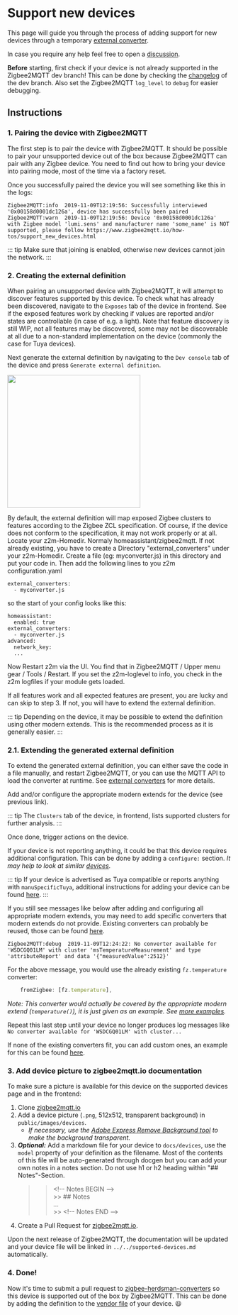 # Support new devices

This page will guide you through the process of adding support for new devices through a temporary [external converter](../../advanced/more/external_converters.md).

In case you require any help feel free to open a [discussion](https://github.com/Koenkk/zigbee2mqtt/discussions).

**Before** starting, first check if your device is not already supported in the Zigbee2MQTT dev branch! This can be done by checking the [changelog](https://gist.github.com/Koenkk/bfd4c3d1725a2cccacc11d6ba51008ba#new-supported-devices) of the dev branch. Also set the Zigbee2MQTT `log_level` to `debug` for easier debugging.

## Instructions

### 1. Pairing the device with Zigbee2MQTT

The first step is to pair the device with Zigbee2MQTT. It should be possible to pair your unsupported device out of the box because Zigbee2MQTT can pair with any Zigbee device. You need to find out how to bring your device into pairing mode, most of the time via a factory reset.

Once you successfully paired the device you will see something like this in the logs:

```
Zigbee2MQTT:info  2019-11-09T12:19:56: Successfully interviewed '0x00158d0001dc126a', device has successfully been paired
Zigbee2MQTT:warn  2019-11-09T12:19:56: Device '0x00158d0001dc126a' with Zigbee model 'lumi.sens' and manufacturer name 'some_name' is NOT supported, please follow https://www.zigbee2mqtt.io/how-tos/support_new_devices.html
```

::: tip
Make sure that joining is enabled, otherwise new devices cannot join the network.
:::

### 2. Creating the external definition

When pairing an unsupported device with Zigbee2MQTT, it will attempt to discover features supported by this device. To check what has already been discovered, navigate to the `Exposes` tab of the device in frontend. See if the exposed features work by checking if values are reported and/or states are controllable (in case of e.g. a light).
Note that feature discovery is still WIP, not all features may be discovered, some may not be discoverable at all due to a non-standard implementation on the device (commonly the case for Tuya devices).

Next generate the external definition by navigating to the `Dev console` tab of the device and press `Generate external definition`.

<img src="../../images/generate_external_definition.gif" height="300"/>

By default, the external definition will map exposed Zigbee clusters to features according to the Zigbee ZCL specification. Of course, if the device does not conform to the specification, it may not work properly or at all.
Locate your z2m-Homedir. Normaly homeassistant/zigbee2mqtt.
If not already existing, you have to create a Directory "external_converters" under your z2m-Homedir.
Create a file (eg: myconverter.js) in this directory and put your code in.
Then add the following lines to you z2m configuration.yaml

```
external_converters:
  - myconverter.js
```

so the start of your config looks like this:

```
homeassistant:
  enabled: true
external_converters:
  - myconverter.js
advanced:
  network_key:
  ...
```
Now Restart z2m via the UI. You find that in Zigbee2MQTT /  Upper menu gear / Tools / Restart.
If you set the z2m-loglevel to info, you check in the z2m logfiles if your module gets loaded.

If all features work and all expected features are present, you are lucky and can skip to step 3.
If not, you will have to extend the external definition.

::: tip
Depending on the device, it may be possible to extend the definition using other modern extends.
This is the recommended process as it is generally easier.
:::

### 2.1. Extending the generated external definition

To extend the generated external definition, you can either save the code in a file manually, and restart Zigbee2MQTT, or you can use the MQTT API to load the converter at runtime. See [external converters](../../advanced/more/external_converters.md) for more details.

Add and/or configure the appropriate modern extends for the device (see previous link).

::: tip
The `Clusters` tab of the device, in frontend, lists supported clusters for further analysis.
:::

Once done, trigger actions on the device.

If your device is not reporting anything, it could be that this device requires additional configuration. This can be done by adding a `configure:` section. _It may help to look at similar [devices](https://github.com/Koenkk/zigbee-herdsman-converters/blob/master/src/devices)._

::: tip
If your device is advertised as Tuya compatible or reports anything with `manuSpecificTuya`, additional instructions for adding your device can be found [here](./02_support_new_tuya_devices.md).
:::

If you still see messages like below after adding and configuring all appropriate modern extends, you may need to add specific converters that modern extends do not provide. Existing converters can probably be reused, those can be found [here](https://github.com/Koenkk/zigbee-herdsman-converters/blob/master/src/converters/fromZigbee.ts).

```
Zigbee2MQTT:debug  2019-11-09T12:24:22: No converter available for 'WSDCGQ01LM' with cluster 'msTemperatureMeasurement' and type 'attributeReport' and data '{"measuredValue":2512}'
```

For the above message, you would use the already existing `fz.temperature` converter:

```js
    fromZigbee: [fz.temperature],
```

_Note: This converter would actually be covered by the appropriate modern extend (`temperature()`), it is just given as an example. See [more examples](../../advanced/more/external_converters.md#more-examples)._

Repeat this last step until your device no longer produces log messages like `No converter available for 'WSDCGQ01LM' with cluster...`

If none of the existing converters fit, you can add custom ones, an example for this can be found [here](https://github.com/Koenkk/zigbee2mqtt.io/blob/master/docs/externalConvertersExample/freepad_ext.js).

### 3. Add device picture to zigbee2mqtt.io documentation

To make sure a picture is available for this device on the supported devices page and in the frontend:

1. Clone [zigbee2mqtt.io](https://github.com/Koenkk/zigbee2mqtt.io)
2. Add a device picture (`.png`, 512x512, transparent background) in `public/images/devices`.
    - _If necessary, use the [Adobe Express Remove Background tool](https://new.express.adobe.com/tools/remove-background) to make the background transparent._
3. **_Optional:_** Add a markdown file for your device to `docs/devices`, use the `model` property of your definition as the filename. Most of the contents of this file will be auto-generated through docgen but you can add your own notes in a notes section. Do not use h1 or h2 heading within "## Notes"-Section.
    > > \<!-- Notes BEGIN --><br> >> \## Notes<br>
    > > ...<br> >> \<!-- Notes END -->
4. Create a Pull Request for [zigbee2mqtt.io](https://github.com/Koenkk/zigbee2mqtt.io).

Upon the next release of Zigbee2MQTT, the documentation will be updated and your device file will be linked in `../../supported-devices.md` automatically.

### 4. Done!

Now it's time to submit a pull request to [zigbee-herdsman-converters](https://github.com/Koenkk/zigbee-herdsman-converters) so this device is supported out of the box by Zigbee2MQTT. This can be done by adding the definition to the [vendor file](https://github.com/Koenkk/zigbee-herdsman-converters/tree/master/src/devices) of your device. :smiley:
